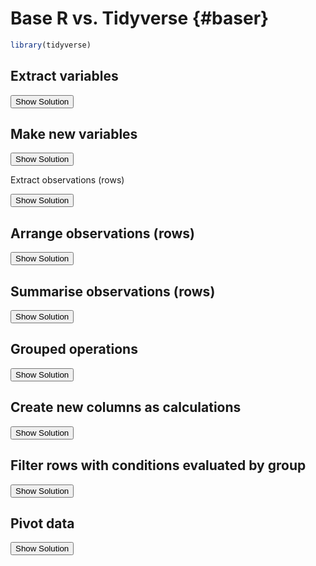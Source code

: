 # Base R vs. Tidyverse {#baser}





```r
library(tidyverse)
```

## Extract variables

<button id="displayTextunnamed-chunk-3" onclick="javascript:toggle('unnamed-chunk-3');">Show Solution</button>

<div id="toggleTextunnamed-chunk-3" style="display: none"><div class="panel panel-default"><div class="panel-heading panel-heading1"> Solution </div><div class="panel-body"><div class="tab"><button class="tablinksunnamed-chunk-3 active" onclick="javascript:openCode(event, 'option1unnamed-chunk-3', 'unnamed-chunk-3');">Base R</button><button class="tablinksunnamed-chunk-3" onclick="javascript:openCode(event, 'option2unnamed-chunk-3', 'unnamed-chunk-3');"><tt>tidyverse</tt></button></div><div id="option1unnamed-chunk-3" class="tabcontentunnamed-chunk-3">

```r
iris$Sepal.Length # single variable
iris[, c("Species", "Petal.Width")] # by name
iris[, c(5, 4)]  # by column index
```
</div><div id="option2unnamed-chunk-3" class="tabcontentunnamed-chunk-3">

```r
select(iris, Species)
select(iris, Species, Petal.Width) # by name
select(iris, 5, 4)  # by column index
```
</div><script> javascript:hide('option2unnamed-chunk-3') </script></div></div></div>


## Make new variables

<button id="displayTextunnamed-chunk-4" onclick="javascript:toggle('unnamed-chunk-4');">Show Solution</button>

<div id="toggleTextunnamed-chunk-4" style="display: none"><div class="panel panel-default"><div class="panel-heading panel-heading1"> Solution </div><div class="panel-body"><div class="tab"><button class="tablinksunnamed-chunk-4 active" onclick="javascript:openCode(event, 'option1unnamed-chunk-4', 'unnamed-chunk-4');">Base R</button><button class="tablinksunnamed-chunk-4" onclick="javascript:openCode(event, 'option2unnamed-chunk-4', 'unnamed-chunk-4');"><tt>tidyverse</tt></button></div><div id="option1unnamed-chunk-4" class="tabcontentunnamed-chunk-4">

```r
iris$Petal.Ratio <- iris$Petal.Length/iris$Petal.Width

iris$Sepal.Ratio <- iris$Sepal.Length/iris$Sepal.Width
```
</div><div id="option2unnamed-chunk-4" class="tabcontentunnamed-chunk-4">

```r
mutate(iris, 
       Petal.Ratio = Petal.Length/Petal.Width,
       Sepal.Ratio = Sepal.Length/Sepal.Width)
```
</div><script> javascript:hide('option2unnamed-chunk-4') </script></div></div></div>


Extract observations (rows)

<button id="displayTextunnamed-chunk-5" onclick="javascript:toggle('unnamed-chunk-5');">Show Solution</button>

<div id="toggleTextunnamed-chunk-5" style="display: none"><div class="panel panel-default"><div class="panel-heading panel-heading1"> Solution </div><div class="panel-body"><div class="tab"><button class="tablinksunnamed-chunk-5 active" onclick="javascript:openCode(event, 'option1unnamed-chunk-5', 'unnamed-chunk-5');">Base R</button><button class="tablinksunnamed-chunk-5" onclick="javascript:openCode(event, 'option2unnamed-chunk-5', 'unnamed-chunk-5');"><tt>tidyverse</tt></button></div><div id="option1unnamed-chunk-5" class="tabcontentunnamed-chunk-5">

```r
# Using [,]
iris[iris$Petal.Width > 0.5 & iris$Species == "setosa", ]

# Using subset (works very much like dplyr::filter)
subset(iris, Petal.Width > 0.5 & Species == "setosa")
```

<div class="kable-table">

<table>
 <thead>
  <tr>
   <th style="text-align:left;">   </th>
   <th style="text-align:right;"> Sepal.Length </th>
   <th style="text-align:right;"> Sepal.Width </th>
   <th style="text-align:right;"> Petal.Length </th>
   <th style="text-align:right;"> Petal.Width </th>
   <th style="text-align:left;"> Species </th>
   <th style="text-align:right;"> Petal.Ratio </th>
   <th style="text-align:right;"> Sepal.Ratio </th>
  </tr>
 </thead>
<tbody>
  <tr>
   <td style="text-align:left;"> 44 </td>
   <td style="text-align:right;"> 5 </td>
   <td style="text-align:right;"> 3.5 </td>
   <td style="text-align:right;"> 1.6 </td>
   <td style="text-align:right;"> 0.6 </td>
   <td style="text-align:left;"> setosa </td>
   <td style="text-align:right;"> 2.666667 </td>
   <td style="text-align:right;"> 1.428571 </td>
  </tr>
</tbody>
</table>

</div><div class="kable-table">

<table>
 <thead>
  <tr>
   <th style="text-align:left;">   </th>
   <th style="text-align:right;"> Sepal.Length </th>
   <th style="text-align:right;"> Sepal.Width </th>
   <th style="text-align:right;"> Petal.Length </th>
   <th style="text-align:right;"> Petal.Width </th>
   <th style="text-align:left;"> Species </th>
   <th style="text-align:right;"> Petal.Ratio </th>
   <th style="text-align:right;"> Sepal.Ratio </th>
  </tr>
 </thead>
<tbody>
  <tr>
   <td style="text-align:left;"> 44 </td>
   <td style="text-align:right;"> 5 </td>
   <td style="text-align:right;"> 3.5 </td>
   <td style="text-align:right;"> 1.6 </td>
   <td style="text-align:right;"> 0.6 </td>
   <td style="text-align:left;"> setosa </td>
   <td style="text-align:right;"> 2.666667 </td>
   <td style="text-align:right;"> 1.428571 </td>
  </tr>
</tbody>
</table>

</div>
</div><div id="option2unnamed-chunk-5" class="tabcontentunnamed-chunk-5">

```r
filter(iris, Petal.Width > 0.5 & Species == "setosa")
```

<div class="kable-table">

<table>
 <thead>
  <tr>
   <th style="text-align:right;"> Sepal.Length </th>
   <th style="text-align:right;"> Sepal.Width </th>
   <th style="text-align:right;"> Petal.Length </th>
   <th style="text-align:right;"> Petal.Width </th>
   <th style="text-align:left;"> Species </th>
   <th style="text-align:right;"> Petal.Ratio </th>
   <th style="text-align:right;"> Sepal.Ratio </th>
  </tr>
 </thead>
<tbody>
  <tr>
   <td style="text-align:right;"> 5 </td>
   <td style="text-align:right;"> 3.5 </td>
   <td style="text-align:right;"> 1.6 </td>
   <td style="text-align:right;"> 0.6 </td>
   <td style="text-align:left;"> setosa </td>
   <td style="text-align:right;"> 2.666667 </td>
   <td style="text-align:right;"> 1.428571 </td>
  </tr>
</tbody>
</table>

</div>
</div><script> javascript:hide('option2unnamed-chunk-5') </script></div></div></div>

## Arrange observations (rows)

<button id="displayTextunnamed-chunk-6" onclick="javascript:toggle('unnamed-chunk-6');">Show Solution</button>

<div id="toggleTextunnamed-chunk-6" style="display: none"><div class="panel panel-default"><div class="panel-heading panel-heading1"> Solution </div><div class="panel-body"><div class="tab"><button class="tablinksunnamed-chunk-6 active" onclick="javascript:openCode(event, 'option1unnamed-chunk-6', 'unnamed-chunk-6');">Base R</button><button class="tablinksunnamed-chunk-6" onclick="javascript:openCode(event, 'option2unnamed-chunk-6', 'unnamed-chunk-6');"><tt>tidyverse</tt></button></div><div id="option1unnamed-chunk-6" class="tabcontentunnamed-chunk-6">

```r
# descending order of species (alphabetic) followed by ascending order of Petal.Width
iris[order(rev(iris$Species), iris$Petal.Width) , ]
```
</div><div id="option2unnamed-chunk-6" class="tabcontentunnamed-chunk-6">

```r
# descending order of species (alphabetic) followed by ascending order of Petal.Width
arrange(iris, desc(Species), Petal.Width) 
```
</div><script> javascript:hide('option2unnamed-chunk-6') </script></div></div></div>


## Summarise observations (rows)

<button id="displayTextunnamed-chunk-7" onclick="javascript:toggle('unnamed-chunk-7');">Show Solution</button>

<div id="toggleTextunnamed-chunk-7" style="display: none"><div class="panel panel-default"><div class="panel-heading panel-heading1"> Solution </div><div class="panel-body"><div class="tab"><button class="tablinksunnamed-chunk-7 active" onclick="javascript:openCode(event, 'option1unnamed-chunk-7', 'unnamed-chunk-7');">Base R</button><button class="tablinksunnamed-chunk-7" onclick="javascript:openCode(event, 'option2unnamed-chunk-7', 'unnamed-chunk-7');"><tt>tidyverse</tt></button></div><div id="option1unnamed-chunk-7" class="tabcontentunnamed-chunk-7">

```r
# Manually create a data.frame
data.frame(Petal.Length.mean = mean(iris$Petal.Length),
           Petal.Length.sd = sd(iris$Petal.Length),
           Sepal.Length.mean = mean(iris$Sepal.Length),
           Sepal.Length.sd = sd(iris$Sepal.Length))
```

<div class="kable-table">

<table>
 <thead>
  <tr>
   <th style="text-align:right;"> Petal.Length.mean </th>
   <th style="text-align:right;"> Petal.Length.sd </th>
   <th style="text-align:right;"> Sepal.Length.mean </th>
   <th style="text-align:right;"> Sepal.Length.sd </th>
  </tr>
 </thead>
<tbody>
  <tr>
   <td style="text-align:right;"> 3.758 </td>
   <td style="text-align:right;"> 1.765298 </td>
   <td style="text-align:right;"> 5.843333 </td>
   <td style="text-align:right;"> 0.8280661 </td>
  </tr>
</tbody>
</table>

</div>
</div><div id="option2unnamed-chunk-7" class="tabcontentunnamed-chunk-7">

```r
summarise(iris, 
          Petal.Length.mean = mean(Petal.Length),
          Petal.Length.sd = sd(Petal.Length),
          Sepal.Length.mean = mean(Sepal.Length),
          Sepal.Length.sd = sd(Sepal.Length))
```

<div class="kable-table">

<table>
 <thead>
  <tr>
   <th style="text-align:right;"> Petal.Length.mean </th>
   <th style="text-align:right;"> Petal.Length.sd </th>
   <th style="text-align:right;"> Sepal.Length.mean </th>
   <th style="text-align:right;"> Sepal.Length.sd </th>
  </tr>
 </thead>
<tbody>
  <tr>
   <td style="text-align:right;"> 3.758 </td>
   <td style="text-align:right;"> 1.765298 </td>
   <td style="text-align:right;"> 5.843333 </td>
   <td style="text-align:right;"> 0.8280661 </td>
  </tr>
</tbody>
</table>

</div>
</div><script> javascript:hide('option2unnamed-chunk-7') </script></div></div></div>


## Grouped operations

<button id="displayTextunnamed-chunk-8" onclick="javascript:toggle('unnamed-chunk-8');">Show Solution</button>

<div id="toggleTextunnamed-chunk-8" style="display: none"><div class="panel panel-default"><div class="panel-heading panel-heading1"> Solution </div><div class="panel-body"><div class="tab"><button class="tablinksunnamed-chunk-8 active" onclick="javascript:openCode(event, 'option1unnamed-chunk-8', 'unnamed-chunk-8');">Base R</button><button class="tablinksunnamed-chunk-8" onclick="javascript:openCode(event, 'option2unnamed-chunk-8', 'unnamed-chunk-8');"><tt>tidyverse</tt></button></div><div id="option1unnamed-chunk-8" class="tabcontentunnamed-chunk-8">

```r
# First operate in the data.frame by group (split-apply)
mtcars_by <- by(mtcars, 
   INDICES = list(mtcars$cyl, mtcars$gear),
   FUN = function(x){
     data.frame(cyl = unique(x$cyl),
                gear = unique(x$gear),
                mpg.mean = mean(x$mpg),
                mpg.sd = sd(x$mpg),
                wt.mean = mean(x$wt),
                wt.sd = sd(x$wt))
   })

# Then combine the results into a data.frame
do.call(rbind, mtcars_by)
```

<div class="kable-table">

<table>
 <thead>
  <tr>
   <th style="text-align:right;"> cyl </th>
   <th style="text-align:right;"> gear </th>
   <th style="text-align:right;"> mpg.mean </th>
   <th style="text-align:right;"> mpg.sd </th>
   <th style="text-align:right;"> wt.mean </th>
   <th style="text-align:right;"> wt.sd </th>
  </tr>
 </thead>
<tbody>
  <tr>
   <td style="text-align:right;"> 4 </td>
   <td style="text-align:right;"> 3 </td>
   <td style="text-align:right;"> 21.500 </td>
   <td style="text-align:right;"> NA </td>
   <td style="text-align:right;"> 2.465000 </td>
   <td style="text-align:right;"> NA </td>
  </tr>
  <tr>
   <td style="text-align:right;"> 6 </td>
   <td style="text-align:right;"> 3 </td>
   <td style="text-align:right;"> 19.750 </td>
   <td style="text-align:right;"> 2.3334524 </td>
   <td style="text-align:right;"> 3.337500 </td>
   <td style="text-align:right;"> 0.1732412 </td>
  </tr>
  <tr>
   <td style="text-align:right;"> 8 </td>
   <td style="text-align:right;"> 3 </td>
   <td style="text-align:right;"> 15.050 </td>
   <td style="text-align:right;"> 2.7743959 </td>
   <td style="text-align:right;"> 4.104083 </td>
   <td style="text-align:right;"> 0.7683069 </td>
  </tr>
  <tr>
   <td style="text-align:right;"> 4 </td>
   <td style="text-align:right;"> 4 </td>
   <td style="text-align:right;"> 26.925 </td>
   <td style="text-align:right;"> 4.8073604 </td>
   <td style="text-align:right;"> 2.378125 </td>
   <td style="text-align:right;"> 0.6006243 </td>
  </tr>
  <tr>
   <td style="text-align:right;"> 6 </td>
   <td style="text-align:right;"> 4 </td>
   <td style="text-align:right;"> 19.750 </td>
   <td style="text-align:right;"> 1.5524175 </td>
   <td style="text-align:right;"> 3.093750 </td>
   <td style="text-align:right;"> 0.4131460 </td>
  </tr>
  <tr>
   <td style="text-align:right;"> 4 </td>
   <td style="text-align:right;"> 5 </td>
   <td style="text-align:right;"> 28.200 </td>
   <td style="text-align:right;"> 3.1112698 </td>
   <td style="text-align:right;"> 1.826500 </td>
   <td style="text-align:right;"> 0.4433560 </td>
  </tr>
  <tr>
   <td style="text-align:right;"> 6 </td>
   <td style="text-align:right;"> 5 </td>
   <td style="text-align:right;"> 19.700 </td>
   <td style="text-align:right;"> NA </td>
   <td style="text-align:right;"> 2.770000 </td>
   <td style="text-align:right;"> NA </td>
  </tr>
  <tr>
   <td style="text-align:right;"> 8 </td>
   <td style="text-align:right;"> 5 </td>
   <td style="text-align:right;"> 15.400 </td>
   <td style="text-align:right;"> 0.5656854 </td>
   <td style="text-align:right;"> 3.370000 </td>
   <td style="text-align:right;"> 0.2828427 </td>
  </tr>
</tbody>
</table>

</div>
</div><div id="option2unnamed-chunk-8" class="tabcontentunnamed-chunk-8">

```r
mtcars %>% 
  group_by(cyl, gear) %>% 
  summarise(mpg.mean = mean(mpg),
            mpg.sd = sd(mpg),
            wt.mean = mean(wt),
            wt.sd = sd(wt)) %>% 
  ungroup() # remove any groupings from downstream analysis
```

<div class="kable-table">

<table>
 <thead>
  <tr>
   <th style="text-align:right;"> cyl </th>
   <th style="text-align:right;"> gear </th>
   <th style="text-align:right;"> mpg.mean </th>
   <th style="text-align:right;"> mpg.sd </th>
   <th style="text-align:right;"> wt.mean </th>
   <th style="text-align:right;"> wt.sd </th>
  </tr>
 </thead>
<tbody>
  <tr>
   <td style="text-align:right;"> 4 </td>
   <td style="text-align:right;"> 3 </td>
   <td style="text-align:right;"> 21.500 </td>
   <td style="text-align:right;"> NA </td>
   <td style="text-align:right;"> 2.465000 </td>
   <td style="text-align:right;"> NA </td>
  </tr>
  <tr>
   <td style="text-align:right;"> 4 </td>
   <td style="text-align:right;"> 4 </td>
   <td style="text-align:right;"> 26.925 </td>
   <td style="text-align:right;"> 4.8073604 </td>
   <td style="text-align:right;"> 2.378125 </td>
   <td style="text-align:right;"> 0.6006243 </td>
  </tr>
  <tr>
   <td style="text-align:right;"> 4 </td>
   <td style="text-align:right;"> 5 </td>
   <td style="text-align:right;"> 28.200 </td>
   <td style="text-align:right;"> 3.1112698 </td>
   <td style="text-align:right;"> 1.826500 </td>
   <td style="text-align:right;"> 0.4433560 </td>
  </tr>
  <tr>
   <td style="text-align:right;"> 6 </td>
   <td style="text-align:right;"> 3 </td>
   <td style="text-align:right;"> 19.750 </td>
   <td style="text-align:right;"> 2.3334524 </td>
   <td style="text-align:right;"> 3.337500 </td>
   <td style="text-align:right;"> 0.1732412 </td>
  </tr>
  <tr>
   <td style="text-align:right;"> 6 </td>
   <td style="text-align:right;"> 4 </td>
   <td style="text-align:right;"> 19.750 </td>
   <td style="text-align:right;"> 1.5524175 </td>
   <td style="text-align:right;"> 3.093750 </td>
   <td style="text-align:right;"> 0.4131460 </td>
  </tr>
  <tr>
   <td style="text-align:right;"> 6 </td>
   <td style="text-align:right;"> 5 </td>
   <td style="text-align:right;"> 19.700 </td>
   <td style="text-align:right;"> NA </td>
   <td style="text-align:right;"> 2.770000 </td>
   <td style="text-align:right;"> NA </td>
  </tr>
  <tr>
   <td style="text-align:right;"> 8 </td>
   <td style="text-align:right;"> 3 </td>
   <td style="text-align:right;"> 15.050 </td>
   <td style="text-align:right;"> 2.7743959 </td>
   <td style="text-align:right;"> 4.104083 </td>
   <td style="text-align:right;"> 0.7683069 </td>
  </tr>
  <tr>
   <td style="text-align:right;"> 8 </td>
   <td style="text-align:right;"> 5 </td>
   <td style="text-align:right;"> 15.400 </td>
   <td style="text-align:right;"> 0.5656854 </td>
   <td style="text-align:right;"> 3.370000 </td>
   <td style="text-align:right;"> 0.2828427 </td>
  </tr>
</tbody>
</table>

</div>
</div><script> javascript:hide('option2unnamed-chunk-8') </script></div></div></div>

## Create new columns as calculations

<button id="displayTextunnamed-chunk-9" onclick="javascript:toggle('unnamed-chunk-9');">Show Solution</button>

<div id="toggleTextunnamed-chunk-9" style="display: none"><div class="panel panel-default"><div class="panel-heading panel-heading1"> Solution </div><div class="panel-body"><div class="tab"><button class="tablinksunnamed-chunk-9 active" onclick="javascript:openCode(event, 'option1unnamed-chunk-9', 'unnamed-chunk-9');">Base R</button><button class="tablinksunnamed-chunk-9" onclick="javascript:openCode(event, 'option2unnamed-chunk-9', 'unnamed-chunk-9');"><tt>tidyverse</tt></button></div><div id="option1unnamed-chunk-9" class="tabcontentunnamed-chunk-9">

```r
# First operate in the data.frame by group (split-apply)
iris_by <- by(iris, 
              INDICES = iris$Species, 
              FUN = function(x){
                x$Petal.Width.centered <- x$Petal.Width - mean(x$Petal.Width)
                return(x)
              })

# Then combine the results into a data.frame
do.call(rbind, iris_by)
```
</div><div id="option2unnamed-chunk-9" class="tabcontentunnamed-chunk-9">

```r
iris %>% 
  group_by(Species) %>% 
  mutate(Petal.Width.centered = Petal.Width - mean(Petal.Width)) %>% 
  ungroup() # remove any groupings from downstream analysis
```
</div><script> javascript:hide('option2unnamed-chunk-9') </script></div></div></div>


## Filter rows with conditions evaluated by group

<button id="displayTextunnamed-chunk-10" onclick="javascript:toggle('unnamed-chunk-10');">Show Solution</button>

<div id="toggleTextunnamed-chunk-10" style="display: none"><div class="panel panel-default"><div class="panel-heading panel-heading1"> Solution </div><div class="panel-body"><div class="tab"><button class="tablinksunnamed-chunk-10 active" onclick="javascript:openCode(event, 'option1unnamed-chunk-10', 'unnamed-chunk-10');">Base R</button><button class="tablinksunnamed-chunk-10" onclick="javascript:openCode(event, 'option2unnamed-chunk-10', 'unnamed-chunk-10');"><tt>tidyverse</tt></button></div><div id="option1unnamed-chunk-10" class="tabcontentunnamed-chunk-10">

```r
# First operate in the data.frame by group (split-apply)
widest_petals <- by(iris, 
                    INDICES = iris$Species, 
                    FUN = function(x){
                      x[x$Petal.Width == max(x$Petal.Width), ] 
                    })

# Then combine the results into a data.frame
do.call(rbind, widest_petals)
```

<div class="kable-table">

<table>
 <thead>
  <tr>
   <th style="text-align:left;">   </th>
   <th style="text-align:right;"> Sepal.Length </th>
   <th style="text-align:right;"> Sepal.Width </th>
   <th style="text-align:right;"> Petal.Length </th>
   <th style="text-align:right;"> Petal.Width </th>
   <th style="text-align:left;"> Species </th>
   <th style="text-align:right;"> Petal.Ratio </th>
   <th style="text-align:right;"> Sepal.Ratio </th>
  </tr>
 </thead>
<tbody>
  <tr>
   <td style="text-align:left;"> setosa </td>
   <td style="text-align:right;"> 5.0 </td>
   <td style="text-align:right;"> 3.5 </td>
   <td style="text-align:right;"> 1.6 </td>
   <td style="text-align:right;"> 0.6 </td>
   <td style="text-align:left;"> setosa </td>
   <td style="text-align:right;"> 2.666667 </td>
   <td style="text-align:right;"> 1.428571 </td>
  </tr>
  <tr>
   <td style="text-align:left;"> versicolor </td>
   <td style="text-align:right;"> 5.9 </td>
   <td style="text-align:right;"> 3.2 </td>
   <td style="text-align:right;"> 4.8 </td>
   <td style="text-align:right;"> 1.8 </td>
   <td style="text-align:left;"> versicolor </td>
   <td style="text-align:right;"> 2.666667 </td>
   <td style="text-align:right;"> 1.843750 </td>
  </tr>
  <tr>
   <td style="text-align:left;"> virginica.101 </td>
   <td style="text-align:right;"> 6.3 </td>
   <td style="text-align:right;"> 3.3 </td>
   <td style="text-align:right;"> 6.0 </td>
   <td style="text-align:right;"> 2.5 </td>
   <td style="text-align:left;"> virginica </td>
   <td style="text-align:right;"> 2.400000 </td>
   <td style="text-align:right;"> 1.909091 </td>
  </tr>
  <tr>
   <td style="text-align:left;"> virginica.110 </td>
   <td style="text-align:right;"> 7.2 </td>
   <td style="text-align:right;"> 3.6 </td>
   <td style="text-align:right;"> 6.1 </td>
   <td style="text-align:right;"> 2.5 </td>
   <td style="text-align:left;"> virginica </td>
   <td style="text-align:right;"> 2.440000 </td>
   <td style="text-align:right;"> 2.000000 </td>
  </tr>
  <tr>
   <td style="text-align:left;"> virginica.145 </td>
   <td style="text-align:right;"> 6.7 </td>
   <td style="text-align:right;"> 3.3 </td>
   <td style="text-align:right;"> 5.7 </td>
   <td style="text-align:right;"> 2.5 </td>
   <td style="text-align:left;"> virginica </td>
   <td style="text-align:right;"> 2.280000 </td>
   <td style="text-align:right;"> 2.030303 </td>
  </tr>
</tbody>
</table>

</div>
</div><div id="option2unnamed-chunk-10" class="tabcontentunnamed-chunk-10">

```r
iris %>% 
  group_by(Species) %>% 
  filter(Petal.Width == max(Petal.Width))
```

<div class="kable-table">

<table>
 <thead>
  <tr>
   <th style="text-align:right;"> Sepal.Length </th>
   <th style="text-align:right;"> Sepal.Width </th>
   <th style="text-align:right;"> Petal.Length </th>
   <th style="text-align:right;"> Petal.Width </th>
   <th style="text-align:left;"> Species </th>
   <th style="text-align:right;"> Petal.Ratio </th>
   <th style="text-align:right;"> Sepal.Ratio </th>
  </tr>
 </thead>
<tbody>
  <tr>
   <td style="text-align:right;"> 5.0 </td>
   <td style="text-align:right;"> 3.5 </td>
   <td style="text-align:right;"> 1.6 </td>
   <td style="text-align:right;"> 0.6 </td>
   <td style="text-align:left;"> setosa </td>
   <td style="text-align:right;"> 2.666667 </td>
   <td style="text-align:right;"> 1.428571 </td>
  </tr>
  <tr>
   <td style="text-align:right;"> 5.9 </td>
   <td style="text-align:right;"> 3.2 </td>
   <td style="text-align:right;"> 4.8 </td>
   <td style="text-align:right;"> 1.8 </td>
   <td style="text-align:left;"> versicolor </td>
   <td style="text-align:right;"> 2.666667 </td>
   <td style="text-align:right;"> 1.843750 </td>
  </tr>
  <tr>
   <td style="text-align:right;"> 6.3 </td>
   <td style="text-align:right;"> 3.3 </td>
   <td style="text-align:right;"> 6.0 </td>
   <td style="text-align:right;"> 2.5 </td>
   <td style="text-align:left;"> virginica </td>
   <td style="text-align:right;"> 2.400000 </td>
   <td style="text-align:right;"> 1.909091 </td>
  </tr>
  <tr>
   <td style="text-align:right;"> 7.2 </td>
   <td style="text-align:right;"> 3.6 </td>
   <td style="text-align:right;"> 6.1 </td>
   <td style="text-align:right;"> 2.5 </td>
   <td style="text-align:left;"> virginica </td>
   <td style="text-align:right;"> 2.440000 </td>
   <td style="text-align:right;"> 2.000000 </td>
  </tr>
  <tr>
   <td style="text-align:right;"> 6.7 </td>
   <td style="text-align:right;"> 3.3 </td>
   <td style="text-align:right;"> 5.7 </td>
   <td style="text-align:right;"> 2.5 </td>
   <td style="text-align:left;"> virginica </td>
   <td style="text-align:right;"> 2.280000 </td>
   <td style="text-align:right;"> 2.030303 </td>
  </tr>
</tbody>
</table>

</div>
</div><script> javascript:hide('option2unnamed-chunk-10') </script></div></div></div>


## Pivot data

<button id="displayTextunnamed-chunk-11" onclick="javascript:toggle('unnamed-chunk-11');">Show Solution</button>

<div id="toggleTextunnamed-chunk-11" style="display: none"><div class="panel panel-default"><div class="panel-heading panel-heading1"> Solution </div><div class="panel-body"><div class="tab"><button class="tablinksunnamed-chunk-11 active" onclick="javascript:openCode(event, 'option1unnamed-chunk-11', 'unnamed-chunk-11');">Base R</button><button class="tablinksunnamed-chunk-11" onclick="javascript:openCode(event, 'option2unnamed-chunk-11', 'unnamed-chunk-11');"><tt>tidyverse</tt></button></div><div id="option1unnamed-chunk-11" class="tabcontentunnamed-chunk-11">

```r
reshape(iris, 
        varying = c("Sepal.Length", "Sepal.Width", "Petal.Length", "Petal.Width"),
        timevar = "trait",
        idvar = "id",
        v.names = "measurement",
        direction = "long")
```
</div><div id="option2unnamed-chunk-11" class="tabcontentunnamed-chunk-11">

```r
iris %>% 
 pivot_longer(cols = Sepal.Length:Petal.Width, values_to = "measurement", names_to = "trait" )
```
</div><script> javascript:hide('option2unnamed-chunk-11') </script></div></div></div>


